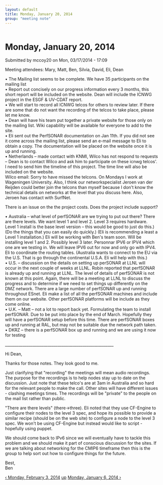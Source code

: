 ```yaml
---
layout: default
title: Monday, January 20, 2014 
group: "meeting note"
---
```


<div id="content" class="column">
    <div class="section">
        <a id="main-content"></a>
        <h1 class="title" id="page-title">
            Monday, January 20, 2014        
        </h1>
        <div class="region region-content">
            <div id="block-system-main" class="block block-system">
                <div class="content">
                    <div id="node-15" class="node node-book node-full clearfix" about="/content/monday-january-20-2014" typeof="sioc:Item foaf:Document">
                        <span property="dc:title" content="Monday, January 20, 2014" class="rdf-meta element-hidden"></span><span property="sioc:num_replies" content="0" datatype="xsd:integer" class="rdf-meta element-hidden"></span>
                        <div class="meta submitted">
                            <span property="dc:date dc:created" content="2014-03-17T17:09:14-07:00" datatype="xsd:dateTime" rel="sioc:has_creator">Submitted by <span class="username" xml:lang="" about="/user/3" typeof="sioc:UserAccount" property="foaf:name" datatype="">mccoy20</span> on Mon, 03/17/2014 - 17:09</span>    
                        </div>
                        <div class="content clearfix">
                            <div class="field field-name-body field-type-text-with-summary field-label-hidden">
                                <div class="field-items">
                                    <div class="field-item even" property="content:encoded">
                                        <p>Meeting attendees: Mary, Matt, Ben, Silvia, David, Eli, Dean</p>
                                        <p>•  The Mailing list seems to be complete. We have 35 participants on the mailing list<br>
                                            • Report out concisely on our progress information every 3 months, this short report will be included on the website. Dean will include the ICNWG project in the ESGF &amp; UV-CDAT report.<br>
                                            • We will start to record all ICNWG telcos for others to review later. If there are some that do not want the recording of the telcos to take place, please let me know.<br>
                                            • Dean will have his team put together a private website for those only on the mailing list. Wiki capability will be available for everyone to add to the site.<br>
                                            • Eli sent out the PerfSONAR documentation on Jan 11th. If you did not see it come across the mailing list, please send an e-mail message to Eli to obtain a copy. The documentation will be placed on the website once it is up and running.<br>
                                            • Netherlands – made contact with KNMI, Wilco has not respond to requests – Dean is to contact Wilco and ask him to participate on these icnwg telcos'. I need to send him the timeline of this project. The time line will also be included on the website.<br>
                                            Wilco email: Sorry to have missed the telcons. On Mondays I work at Wageningen University. Also, I think our networkspecialist Jeroen van der Reijden could better join the telcons than myself because I don't know the technical details on networks at the level that you discuss here. Also, Jeroen has contact with SurfNet.
                                        </p>
                                        <p>There is an issue on the the project costs. Does the project include support?</p>
                                        <p>•  Australia – what level of perfSONAR are we trying to put out there? There are there levels. We want level 1 and level 2. Level 3 requires hardware. Level 1 install is the base level version – this would be good to just do this.) (Do the things that you can easily do quickly.) (Eli is recommending a least a Level 1 installation.) Eli will be working with Ben's team soon. Will be installing level 1 and 2. Possibly level 3 later. Personnar IPV6 or IPV4 which one are we testing in. We will leave IPV6 out for now and only go with IPV4. Eli to coordinate the routing tables. (Australia wants to connect to the EU via the U.S. That is go through the continental U.S.A. Eli will help with this.)<br>
                                            • U.S. – discussion on the details on setting up perSONAR at LLNL will occur in the next couple of weeks at LLNL. Robin reported that perfSONAR is already up and running at LLNL. The level of details of perfSONAR is not known at this point. Again, there will be a meeting at LLNL to discuss the progress and to determine if we need to set things up differently on the DMZ network. There are a large number of perfSONAR up and running throughout ESnet. Eli make a list of all the perfSONAR machines and include them on our website. Other perfSONAR platforms will be include as they come online.<br>
                                            • U.K. – Matt – not a lot to report back yet. Formulating the team to install perfSONAR. Due to be put into place by the end of March. Hopefully they will have a perfSONAR setup before this time. There are perfSONAR boxes up and running at RAL, but may not be suitable due the network path taken.<br>
                                            • DKRZ – there is a perfSONAR box up and running and we are using it now for testing
                                        </p>
                                        <p>________________________________________________________</p>
                                        <p>Hi Dean,</p>
                                        <p>Thanks for those notes. They look good to me.</p>
                                        <p>Just clarifying that "recording" the meetings will mean audio recordings. The purpose for the recordings is to help nodes stay up to date on the discussion. Just note that these telco's are at 3am in Australia and so hard for the relevant people to make the call. Other sites will have different issues - clashing meetings times. The recordings will be "private" to the people on the mail list rather than public.</p>
                                        <p>"There are there levels" (there-&gt;three). Eli noted that they use CF-Engine to configure their nodes to the level 3 spec, and hope its possible to provide a similar recipe (should be on the web site) to configure a node to the level 3 spec. We won't be using CF-Engine but instead would like to script - hopefully using puppet.</p>
                                        <p>We should come back to IPv6 since we will eventually have to tackle this problem and we should make it part of conscious discussion for the sites. If we are talking about networking for the CMIP6 timeframe then this is the group to help sort out how to configure things for the future.</p>
                                        <p>Best,<br>
                                            Ben
                                        </p>
                                    </div>
                                </div>
                            </div>
                            <div id="book-navigation-14" class="book-navigation">
                                <div class="page-links clearfix">
                                    <a href="/content/monday-february-3-2014" class="page-previous" title="Go to previous page">‹ Monday, February 3, 2014</a>
                                    <a href="/content/meeting-notes" class="page-up" title="Go to parent page">up</a>
                                    <a href="/content/monday-january-6-2014" class="page-next" title="Go to next page">Monday, January 6, 2014 ›</a>
                                </div>
                            </div>
                        </div>
                    </div>
                </div>
            </div>
        </div>
    </div>
</div>